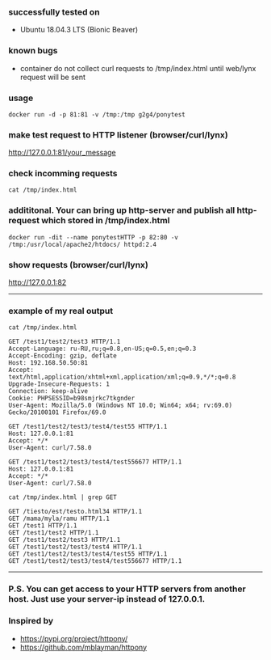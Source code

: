 ### successfully tested on
* Ubuntu 18.04.3 LTS (Bionic Beaver)

### known bugs
* container do not collect curl requests to /tmp/index.html until web/lynx request will be sent

### usage 
```
docker run -d -p 81:81 -v /tmp:/tmp g2g4/ponytest 
```
### make test request to HTTP listener (browser/curl/lynx)

http://127.0.0.1:81/your_message

### check incomming requests
```
cat /tmp/index.html
```
### addititonal. Your can bring up http-server and publish all http-request which stored in /tmp/index.html
```
docker run -dit --name ponytestHTTP -p 82:80 -v /tmp:/usr/local/apache2/htdocs/ httpd:2.4
```
### show requests (browser/curl/lynx)

http://127.0.0.1:82

---
### example of my real output
```
cat /tmp/index.html
```
```
GET /test1/test2/test3 HTTP/1.1
Accept-Language: ru-RU,ru;q=0.8,en-US;q=0.5,en;q=0.3
Accept-Encoding: gzip, deflate
Host: 192.168.50.50:81
Accept: text/html,application/xhtml+xml,application/xml;q=0.9,*/*;q=0.8
Upgrade-Insecure-Requests: 1
Connection: keep-alive
Cookie: PHPSESSID=b98smjrkc7tkgnder
User-Agent: Mozilla/5.0 (Windows NT 10.0; Win64; x64; rv:69.0) Gecko/20100101 Firefox/69.0

GET /test1/test2/test3/test4/test55 HTTP/1.1
Host: 127.0.0.1:81
Accept: */*
User-Agent: curl/7.58.0

GET /test1/test2/test3/test4/test556677 HTTP/1.1
Host: 127.0.0.1:81
Accept: */*
User-Agent: curl/7.58.0
```
```!/bin/bash
cat /tmp/index.html | grep GET
```
```
GET /tiesto/est/testo.html34 HTTP/1.1
GET /mama/myla/ramu HTTP/1.1
GET /test1 HTTP/1.1
GET /test1/test2 HTTP/1.1
GET /test1/test2/test3 HTTP/1.1
GET /test1/test2/test3/test4 HTTP/1.1
GET /test1/test2/test3/test4/test55 HTTP/1.1
GET /test1/test2/test3/test4/test556677 HTTP/1.1
```
---
### P.S. You can get access to your HTTP servers from another host. Just use your server-ip instead of 127.0.0.1.
### Inspired by 
 * https://pypi.org/project/httpony/ 
 * https://github.com/mblayman/httpony
